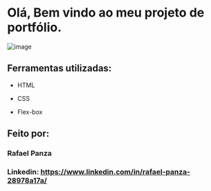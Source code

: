 # Olá, Bem vindo ao meu projeto de portfólio.

![image](https://user-images.githubusercontent.com/77756047/211304452-220fedf0-f91b-490f-8a65-a60ce860bc5c.png)

## Ferramentas utilizadas:

- HTML

- CSS

- Flex-box

## Feito por:

### Rafael Panza

### Linkedin: https://www.linkedin.com/in/rafael-panza-28978a17a/
